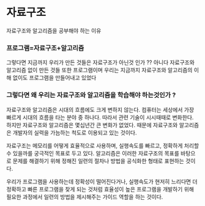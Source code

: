 # 자료구조


자료구조와 알고리즘을 공부해야 하는 이유

### 프로그램=자료구조+알고리즘

그렇다면 지금까지 우리가 만든 것들은 자료구조가 아닌것 인가 ?? 
아니다 자료구조와 알고리즘 없이 만든 것들 또한 프로그램이며 
우리는 지금까지 자료구조와 알고리즘의 이해 없이도 프로그램을 만들어내고 있었다

### 그렇다면 왜 우리는 자료구조와 알고리즘을 학습해야 하는것인가 ? 

자료구조와 알고리즘은 시대의 흐름에도 크게 변하지 않는다.
컴퓨터는 세상에서 가장 빠르게 시대의 흐름을 타는 분야 중 하나다.
따라서 관련 기술이 시시때때로 변화한다.
하지만 자료구조와 알고리즘은 몇십년간 큰 변화가 없었다.
때문에 자료구조와 알고리즘은 개발자의 실력을 가늠하는 척도로 이용되고 있는 것이다.

자료구조는 메모리를 어떻게 효율적으로 사용하며, 실행속도를 빠르고, 정확하게 처리할 수 있을까를 궁극적인 목표로 두고 있다.
알고리즘은 이러한 자료구조의 목표를 바탕으로 문제를 해결하기 위해 정해진 일련의 절차나 방법을 공식화한 형태로 표현하는 것이다.

우리가 프로그램을 사용하는데 정확성이 떨어진다거나, 실행속도가 현저히 느리다면 더 정확하고 빠른 프로그램을 찾게 되는 것처럼 
효율성이 높은 프로그램을 개발하기 위해 필요한 과정에서 일련의 방법을 제시해주는 가이드 역할을 하는 것이다.
